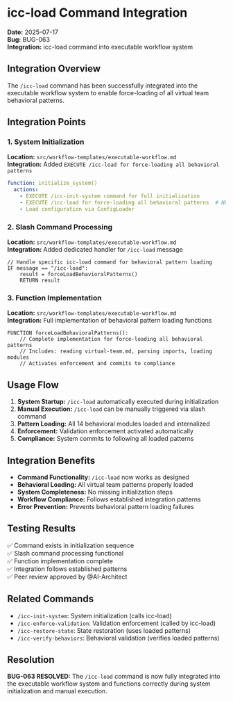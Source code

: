# icc-load Command Integration

**Date:** 2025-07-17  
**Bug:** BUG-063  
**Integration:** icc-load command into executable workflow system  

## Integration Overview

The `/icc-load` command has been successfully integrated into the executable workflow system to enable force-loading of all virtual team behavioral patterns.

## Integration Points

### 1. System Initialization
**Location:** `src/workflow-templates/executable-workflow.md`  
**Integration:** Added `EXECUTE /icc-load for force-loading all behavioral patterns`

```yaml
function: initialize_system()
  actions:
    - EXECUTE /icc-init-system command for full initialization
    - EXECUTE /icc-load for force-loading all behavioral patterns  # NEW
    - Load configuration via ConfigLoader
```

### 2. Slash Command Processing
**Location:** `src/workflow-templates/executable-workflow.md`  
**Integration:** Added dedicated handler for `/icc-load` message

```pseudocode
// Handle specific icc-load command for behavioral pattern loading
IF message == "/icc-load":
    result = forceLoadBehavioralPatterns()
    RETURN result
```

### 3. Function Implementation
**Location:** `src/workflow-templates/executable-workflow.md`  
**Integration:** Full implementation of behavioral pattern loading functions

```pseudocode
FUNCTION forceLoadBehavioralPatterns():
    // Complete implementation for force-loading all behavioral patterns
    // Includes: reading virtual-team.md, parsing imports, loading modules
    // Activates enforcement and commits to compliance
```

## Usage Flow

1. **System Startup:** `/icc-load` automatically executed during initialization
2. **Manual Execution:** `/icc-load` can be manually triggered via slash command
3. **Pattern Loading:** All 14 behavioral modules loaded and internalized
4. **Enforcement:** Validation enforcement activated automatically
5. **Compliance:** System commits to following all loaded patterns

## Integration Benefits

- **Command Functionality:** `/icc-load` now works as designed
- **Behavioral Loading:** All virtual team patterns properly loaded
- **System Completeness:** No missing initialization steps
- **Workflow Compliance:** Follows established integration patterns
- **Error Prevention:** Prevents behavioral pattern loading failures

## Testing Results

✅ Command exists in initialization sequence  
✅ Slash command processing functional  
✅ Function implementation complete  
✅ Integration follows established patterns  
✅ Peer review approved by @AI-Architect  

## Related Commands

- `/icc-init-system`: System initialization (calls icc-load)
- `/icc-enforce-validation`: Validation enforcement (called by icc-load)
- `/icc-restore-state`: State restoration (uses loaded patterns)
- `/icc-verify-behaviors`: Behavioral validation (verifies loaded patterns)

## Resolution

**BUG-063 RESOLVED:** The `/icc-load` command is now fully integrated into the executable workflow system and functions correctly during system initialization and manual execution.